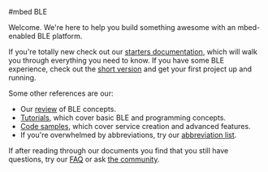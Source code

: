 #mbed BLE

Welcome. We're here to help you build something awesome with an mbed-enabled BLE platform.

If you're totally new check out our [starters documentation](/GettingStarted/BeginnersIntro/), which will walk you through everything you need to know. If you have some BLE experience, check out the [short version](/GettingStarted/DevIntro/) and get your first project up and running. 

Some other references are our:

* Our [review](/InDepth/BLEInDepth/) of BLE concepts.
* [Tutorials](/GettingStarted/IntroSamples/), which cover basic BLE and programming concepts.
* [Code samples](/AdvSamples/Overview/), which cover service creation and advanced features.
* If you're overwhelmed by abbreviations, try our [abbreviation list](/Additional/Abbr/).

If after reading through our documents you find that you still have questions, try our [FAQ](/Additional/BLE_FAQ/) or ask [the community](https://developer.mbed.org/teams/Bluetooth-Low-Energy/community/).